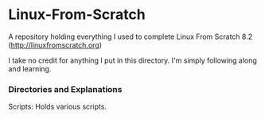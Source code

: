 # Linux-From-Scratch
A repository holding everything I used to complete Linux From Scratch 8.2 (http://linuxfromscratch.org)

I take no credit for anything I put in this directory. I'm simply following along and learning.

### Directories and Explanations
Scripts: Holds various scripts.
